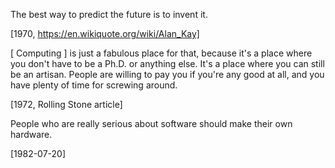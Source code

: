The best way to predict the future is to invent it.

[1970, https://en.wikiquote.org/wiki/Alan_Kay]

[ Computing ] is just a fabulous place for that, because it's a place where you don't have to be a Ph.D. or anything else. It's a place where you can still be an artisan. People are willing to pay you if you're any good at all, and you have plenty of time for screwing around.

[1972, Rolling Stone article]

People who are really serious about software should make their own hardware.

[1982-07-20]

